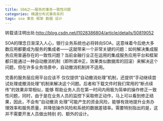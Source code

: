 ```yaml
---
title: SOA之——服务的事务一致性问题
categories: 精通分布式事务系列
tags: soa 事务 框架 数据 设计
---
```

转载请注明出处:http://blog.csdn.net/l1028386804/article/details/50819052  

SOA的理念日渐深入人心，银行业务系统也必将转向SOA，这意味着今后绝大多数应用都要成为服务的集成者——这就带来一个非常关键的问题：如何解决集成服务应用普遍存在的一致性问题？当前金融行业正在运用的集成服务应用平台和框架都只能通过一种自动撤消机制（即所谓冲正，效果类似数据库的回滚）来解决这个问题，但在许多业务场景中，自动撤消机制并不适用。

  
完善的服务层应用平台应该不
仅仅提供“自动撤消处理”机制，还提供“手动继续尝试处理或撤消处理”机制来解决这个问题。后者和下载文件时我们常用的“断点续传”的效果非常相似，能够
帮助业务人员在第一时间内用极为简单的操作修正一致性问题，同时，由于是在业务人员的监控下采取修正动作，马上可以看到修正结果，因此，不会有“自动撤消
处理”可能产生的资金风险，能够有效地提升业务办理效率和服务质量，并降低操作风险和系统的数据差错率。需要特别指出的是，这并不需要开发人员做出特别
的、额外的设计。

